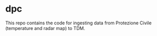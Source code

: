 # dpc
This repo contains the code for ingesting data from Protezione Civile (temperature and radar map) to TDM.
